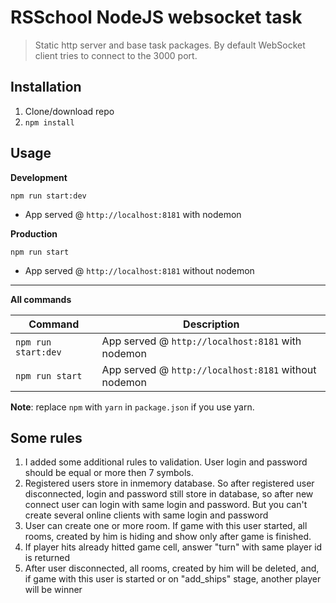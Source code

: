 # RSSchool NodeJS websocket task
> Static http server and base task packages. 
> By default WebSocket client tries to connect to the 3000 port.

## Installation
1. Clone/download repo
2. `npm install`

## Usage
**Development**

`npm run start:dev`

* App served @ `http://localhost:8181` with nodemon

**Production**

`npm run start`

* App served @ `http://localhost:8181` without nodemon

---

**All commands**

Command | Description
--- | ---
`npm run start:dev` | App served @ `http://localhost:8181` with nodemon
`npm run start` | App served @ `http://localhost:8181` without nodemon

**Note**: replace `npm` with `yarn` in `package.json` if you use yarn.

## Some rules
1. I added some additional rules to validation. User login and password should be equal or more then 7 symbols.
2. Registered users store in inmemory database. So after registered user disconnected, login and password still store in database, so after new connect user can login with same login and password. But you can't create several online clients with same login and password
3. User can create one or more room. If game with this user started, all rooms, created by him is hiding and show only after game is finished.
4. If player hits already hitted game cell, answer "turn" with same player id is returned 
5. After user disconnected, all rooms, created by him will be deleted, and, if game with this user is started or on "add_ships" stage, another player will be winner